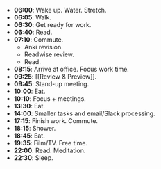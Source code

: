 - **06:00**: Wake up. Water. Stretch.
- **06:05**: Walk.
- **06:30**: Get ready for work.
- **06:40**: Read.
- **07:10**: Commute.
	- Anki revision.
	- Readwise review.
	- Read.
- **08:15**: Arrive at office. Focus work time.
- **09:25**: [[Review & Preview]].
- **09:45**: Stand-up meeting.
- **10:00**: Eat.
- **10:10**: Focus + meetings.
- **13:30**: Eat.
- **14:00**: Smaller tasks and email/Slack processing.
- **17:15**: Finish work. Commute.
- **18:15**: Shower.
- **18:45**: Eat.
- **19:35**: Film/TV. Free time.
- **22:00**: Read. Meditation.
- **22:30**: Sleep.